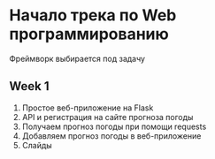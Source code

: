 # Начало трека по Web программированию
Фреймворк выбирается под задачу

## Week 1

1. Простое веб-приложение на Flask
2. API и регистрация на сайте прогноза погоды
3. Получаем прогноз погоды при помощи requests
4. Добавляем прогноз погоды в веб-приложение
5. Слайды


